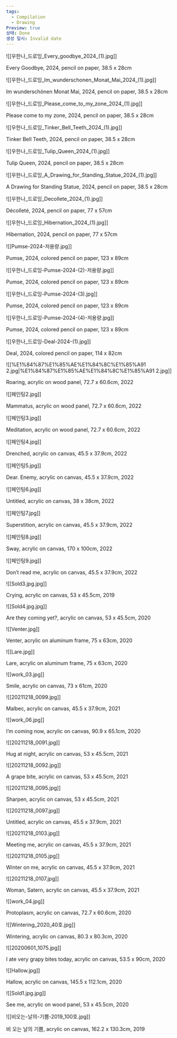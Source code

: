 ```yaml
---
tags:
  - Compilation
  - Drawing
Preview: true
상태: Done
생성 일시: Invalid date
---
```

  

![[우한나_드로잉_Every_goodbye_2024_(1).jpg]]

Every Goodbye, 2024, pencil on paper, 38.5 x 28cm

  

![[우한나_드로잉_Im_wunderschonen_Monat_Mai_2024_(1).jpg]]

Im wunderschönen Monat Mai, 2024, pencil on paper, 38.5 x 28cm

  

![[우한나_드로잉_Please_come_to_my_zone_2024_(1).jpg]]

Please come to my zone, 2024, pencil on paper, 38.5 x 28cm

  

![[우한나_드로잉_Tinker_Bell_Teeth_2024_(1).jpg]]

Tinker Bell Teeth, 2024, pencil on paper, 38.5 x 28cm

  

![[우한나_드로잉_Tulip_Queen_2024_(1).jpg]]

Tulip Queen, 2024, pencil on paper, 38.5 x 28cm

  

![[우한나_드로잉_A_Drawing_for_Standing_Statue_2024_(1).jpg]]

A Drawing for Standing Statue, 2024, pencil on paper, 38.5 x 28cm

  

![[우한나_드로잉_Decollete_2024_(1).jpg]]

Décolleté, 2024, pencil on paper, 77 x 57cm

  

![[우한나_드로잉_Hibernation_2024_(1).jpg]]

Hibernation, 2024, pencil on paper, 77 x 57cm

  

![[Pumse-2024-저용량.jpg]]

Pumse, 2024, colored pencil on paper, 123 x 89cm

  

![[우한나_드로잉-Pumse-2024-(2)-저용량.jpg]]

Pumse, 2024, colored pencil on paper, 123 x 89cm

  

![[우한나_드로잉-Pumse-2024-(3).jpg]]

Pumse, 2024, colored pencil on paper, 123 x 89cm

  

![[우한나_드로잉-Pumse-2024-(4)-저용량.jpg]]

Pumse, 2024, colored pencil on paper, 123 x 89cm

  

![[우한나_드로잉-Deal-2024-(1).jpg]]

Deal, 2024, colored pencil on paper, 114 x 82cm

  

![[%E1%84%87%E1%85%AE%E1%84%8C%E1%85%A91 2.jpg|%E1%84%87%E1%85%AE%E1%84%8C%E1%85%A91 2.jpg]]

Roaring, acrylic on wood panel, 72.7 x 60.6cm, 2022

  

  

![[페인팅2.jpg]]

Mammatus, acrylic on wood panel, 72.7 x 60.6cm, 2022

  

  

![[페인팅3.jpg]]

Meditation, acrylic on wood panel, 72.7 x 60.6cm, 2022

  

  

![[페인팅4.jpg]]

Drenched, acrylic on canvas, 45.5 x 37.9cm, 2022

  

  

![[페인팅5.jpg]]

Dear. Enemy, acrylic on canvas, 45.5 x 37.9cm, 2022

  

  

![[페인팅6.jpg]]

Untitled, acrylic on canvas, 38 x 38cm, 2022

  

  

![[페인팅7.jpg]]

Superstition, acrylic on canvas, 45.5 x 37.9cm, 2022

  

  

  

![[페인팅8.jpg]]

Sway, acrylic on canvas, 170 x 100cm, 2022

  

  

![[페인팅9.jpg]]

Don’t read me, acrylic on canvas, 45.5 x 37.9cm, 2022

  

  

  

  

![[Sold3.jpg.jpg]]

Crying, acrylic on canvas, 53 x 45.5cm, 2019

  

  

![[Sold4.jpg.jpg]]

Are they coming yet?, acrylic on canvas, 53 x 45.5cm, 2020

  

  

![[Venter.jpg]]

Venter, acrylic on aluminum frame, 75 x 63cm, 2020

  

  

![[Lare.jpg]]

Lare, acrylic on aluminum frame, 75 x 63cm, 2020

  

  

![[work_03.jpg]]

Smile, acrylic on canvas, 73 x 61cm, 2020

  

  

![[20211218_0099.jpg]]

Malbec, acrylic on canvas, 45.5 x 37.9cm, 2021

  

  

  

  

  

![[work_06.jpg]]

I’m coming now, acrylic on canvas, 90.9 x 65.1cm, 2020

  

  

  

![[20211218_0091.jpg]]

Hug at night, acrylic on canvas, 53 x 45.5cm, 2021

  

![[20211218_0092.jpg]]

A grape bite, acrylic on canvas, 53 x 45.5cm, 2021

  

  

![[20211218_0095.jpg]]

Sharpen, acrylic on canvas, 53 x 45.5cm, 2021

  

  

![[20211218_0097.jpg]]

Untitled, acrylic on canvas, 45.5 x 37.9cm, 2021

  

  

![[20211218_0103.jpg]]

Meeting me, acrylic on canvas, 45.5 x 37.9cm, 2021

  

  

![[20211218_0105.jpg]]

Winter on me, acrylic on canvas, 45.5 x 37.9cm, 2021

  

  

![[20211218_0107.jpg]]

Woman, Satern, acrylic on canvas, 45.5 x 37.9cm, 2021

  

![[work_04.jpg]]

Protoplasm, acrylic on canvas, 72.7 x 60.6cm, 2020

  

  

![[Wintering_2020_40호.jpg]]

Wintering, acrylic on canvas, 80.3 x 80.3cm, 2020

  

![[20200601_1075.jpg]]

I ate very grapy bites today, acrylic on canvas, 53.5 x 90cm, 2020

  

  

  

  

![[Hallow.jpg]]

Hallow, acrylic on canvas, 145.5 x 112.1cm, 2020

  

  

![[Sold1.jpg.jpg]]

See me, acrylic on wood panel, 53 x 45.5cm, 2020

  

  

![[비오는-날의-기쁨-2019_100호.jpg]]

비 오는 날의 기쁨, acrylic on canvas, 162.2 x 130.3cm, 2019